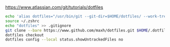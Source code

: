 <https://www.atlassian.com/git/tutorials/dotfiles>

```sh
echo 'alias dotfiles="/usr/bin/git --git-dir=$HOME/dotfiles/ --work-tree=$HOME"' >> $HOME/.zshrc
source ~/.zshrc
echo "dotfiles" >> .gitignore
git clone --bare https://www.github.com/maxh/dotfiles.git $HOME/.dotfiles.git
dotfiles checkout
dotfiles config --local status.showUntrackedFiles no
```
